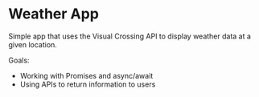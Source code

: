 # Weather App

Simple app that uses the Visual Crossing API to display weather data at a given location.

Goals: 
- Working with Promises and async/await
- Using APIs to return information to users